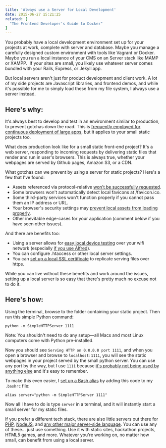 ```yaml
---
title: 'Always use a Server for Local Development'
date: 2015-06-27 15:21:25
related: [
  "The Frontend Developer's Guide to Docker"
]
---
```


You probably have a local development environment set up for your projects at work, complete with server and database. Maybe you manage a carefully designed custom environment with tools like Vagrant or Docker. Maybe you run a local instance of your CMS on an Server stack like MAMP or XAMPP.  If your sites are small, you likely use whatever server comes bundled with your Rails, Express, or Jekyll app.

But local servers aren't just for product development and client work. A lot of my side projects are Javascript libraries, and frontend demos, and while it's possible for me to simply load these from my file system, I always use a server instead.

## Here's why:

It's always best to develop and test in an environment similar to production, to prevent gotchas down the road. This is [frequently employed for continuous deployment of large apps][1], but it applies to your small static projects too.

[1]: http://12factor.net/dev-prod-parity

What does production look like for a small static front-end project? It's a web server, responding to incoming requests by delivering static files that render and run in user's browsers. This is always true, whether your webpages are served by Github pages, Amazon S3, or a CDN.

What gotchas can we prevent by using a server for static projects? Here's a few that I've found:

- Assets referenced via protocol-relative [won't be successfully requested][2].
- Some browsers won't automatically detect local favicons at /favicon.ico.
- Some third-party services won't function properly if you cannot pass them an IP address or URL.
- Your browser's security settings may [prevent local assets from loading properly][3].
- Other inevitable edge-cases for your application (comment below if you have seen other issues).

[2]: http://billpatrianakos.me/blog/2013/04/18/protocol-relative-urls/
[3]: http://superuser.com/questions/543744/can-static-websites-be-viewed-without-a-server#comment659163_543745

And there are benefits too:

- Using a server allows for [easy local device testing][4] over your wifi network (especially [if you use Alfred][5]).
- You can configure .htaccess or other local server settings.
- You can [set up a local SSL certificate][6] to replicate serving files over https.

[4]: http://stackoverflow.com/questions/3132105/how-do-you-access-a-website-running-on-localhost-from-iphone-browser
[5]: https://github.com/asimpson/large-ip-address-alfred-workflow
[6]: http://stackoverflow.com/questions/1203815/how-to-create-a-certificate-for-local-development-with-ssl

While you can live without these benefits and work around the issues, setting up a local server is so easy that there's pretty much no excuse not to do it.

## Here's how:

Using the terminal, browse to the folder containing your static project. Then run this simple Python command:

    python -m SimpleHTTPServer 1111

Note: You shouldn't need to do any setup—all Macs and most Linux computers come with Python pre-installed.

Now you should see `Serving HTTP on 0.0.0.0 port 1111`, and when you open a browser and browse to `localhost:1111`, you will see the static webpages in your project served by the small python server. You can use any port by the way, but I use `1111` because [it's probably not being used by anything else][7] and it's easy to remember.

[7]: https://en.wikipedia.org/wiki/List_of_TCP_and_UDP_port_numbers#Well-known_ports

To make this even easier, I [set up a Bash alias][8] by adding this code to my `.bashrc` file:

[8]: https://www.digitalocean.com/community/tutorials/an-introduction-to-useful-bash-aliases-and-functions

    alias server="python -m SimpleHTTPServer 1111"

Now all I have to do is type `server` in a terminal, and it will instantly start a small server for my static files.

If you prefer a different tech stack, there are also little servers out there for [PHP][9], [NodeJS][10], and [any other major server-side language][11]. You can use any of these... just use something. Use it with static sites, hackathon projects, HTML5 games, and more. Whatever you're working on, no matter how small, can benefit from using a local server.

[9]: http://php.net/manual/en/features.commandline.webserver.php
[10]: https://www.npmjs.com/package/http-server
[11]: https://gist.github.com/willurd/5720255
